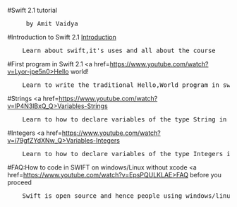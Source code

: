 #Swift 2.1 tutorial
<pre>     by Amit Vaidya</pre>

#Introduction to Swift 2.1
<a href=https://youtu.be/czt5dKnxirQ>Introduction</a>
<pre>    Learn about swift,it's uses and all about the course</pre> 

#First program in Swift 2.1
<a href=https://www.youtube.com/watch?v=Lyor-jpe5n0>Hello world!</a>
<pre>    Learn to write the traditional Hello,World program in swift!</pre> 

#Strings
<a href=https://www.youtube.com/watch?v=lP4N3lBxQ_Q>Variables-Strings</a>
<pre>    Learn to how to declare variables of the type String in swift</pre> 

#Integers
<a href=https://www.youtube.com/watch?v=i79gfZYdXNw_Q>Variables-Integers</a>
<pre>    Learn to how to declare variables of the type Integers in swift also check out boolean type in swift</pre>

#FAQ:How to code in SWIFT on windows/Linux without xcode
<a href=https://www.youtube.com/watch?v=EpsPQULKLAE>FAQ before you proceed</a>
<pre>    Swift is open source and hence people using windows/linux can also try coding in swift</pre>
